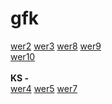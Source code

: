 # gfk
<a href="https://github.com/awku/gfk/tree/wer2">wer2</a>
<a href="https://github.com/awku/gfk/tree/w3">wer3</a>
<a href="https://github.com/awku/gfk/tree/AK_wer8">wer8</a>
<a href="https://github.com/awku/gfk/tree/AK-wer9">wer9</a>
<br><a href="https://github.com/awku/gfk/tree/wer10">wer10</a>
<br>
<br>
<b>KS -</b>
<br>
<a href="https://github.com/awku/gfk/tree/KS_wer4">wer4</a>
<a href="https://github.com/awku/gfk/tree/KS_wer5">wer5</a>
<a href="https://github.com/awku/gfk/tree/KS_wer7">wer7</a>
